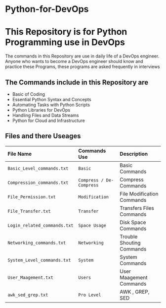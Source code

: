 # Python-for-DevOps


# This Repository is for Python Programming use in DevOps 

The commands in this Repository are use in daily life of a DevOps engineer. Anyone who wants to become a DevOps engineer should know and practice these Programs, these programs are asked frequently in interviews


## The Commands include in this Repository are

- Basic of Coding
- Essential Python Syntax and Concepts
- Automating Tasks with Python Scripts
- Python Libraries for DevOps
- Handling Files and Data Streams
- Python for Cloud and Infrastructure

## Files and there Useages

#### 

| File Name | Commands Use     | Description                       |
| :-------- | :------- | :-------------------------------- |
| `Basic_Level_commands.txt` | `Basic ` | Basic Commands |
| `Compression_commands.txt` | `Compress / De-Compress` | Compress Commands |
| `File_Permission.txt` | `Modification` | File Modification Commands |
| `File_Transfer.txt` | `Transfer` | Transfers Files Commands |
| `Login_related_commands.txt` | `Space Usage` | Disk Space Commands |
| `Networking_commands.txt` | `Networking` |  Trouble Shouting Commands |
| `System_Level_commands.txt` | `System` | System Commands |
| `User_Maagement.txt` | `Users` | User Maagement Commands |
| `awk_sed_grep.txt` | `Pro Level` | AWK , GREP, SED |




